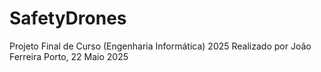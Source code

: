 # SafetyDrones
Projeto Final de Curso (Engenharia Informática) 2025
Realizado por João Ferreira 
Porto, 22 Maio 2025 
